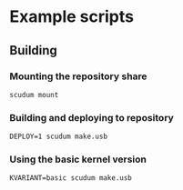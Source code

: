 # Example scripts

## Building

### Mounting the repository share

    scudum mount

### Building and deploying to repository

    DEPLOY=1 scudum make.usb

### Using the basic kernel version

    KVARIANT=basic scudum make.usb
